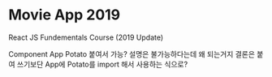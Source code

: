 # Movie App 2019

React JS Fundementals Course (2019 Update)

Component App Potato 붙여서 가능?
설명은 불가능하다는데 왜 되는거지
결론은 붙여 쓰기보단 App에 Potato를 import 해서 사용하는 식으로?